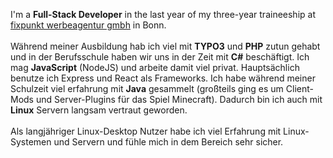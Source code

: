 I'm a **Full-Stack Developer** in the last year of my three-year traineeship at [fixpunkt werbeagentur gmbh](https://fixpunkt.com/) in Bonn. \
\
Während meiner Ausbildung hab ich viel mit **TYPO3** und **PHP** zutun gehabt und in der Berufsschule haben wir uns in der Zeit mit **C#** beschäftigt. Ich mag **JavaScript** (NodeJS) und arbeite damit viel privat.
Hauptsächlich benutze ich Express und React als Frameworks.
Ich habe während meiner Schulzeit viel erfahrung mit **Java** gesammelt (großteils ging es um Client-Mods und Server-Plugins für das Spiel Minecraft). Dadurch bin ich auch mit **Linux** Servern langsam vertraut geworden. \
\
Als langjähriger Linux-Desktop Nutzer habe ich viel Erfahrung mit Linux-Systemen und Servern und fühle mich in dem Bereich sehr sicher.

